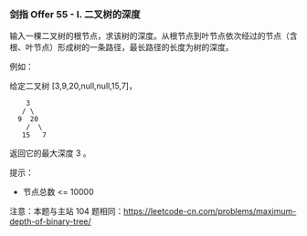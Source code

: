 ### 剑指 Offer 55 - I. 二叉树的深度
输入一棵二叉树的根节点，求该树的深度。从根节点到叶节点依次经过的节点（含根、叶节点）形成树的一条路径，最长路径的长度为树的深度。

例如：

给定二叉树 [3,9,20,null,null,15,7]，

		3
	   / \
	  9  20
		/  \
	   15   7

返回它的最大深度 3 。



提示：

* 节点总数 <= 10000

注意：本题与主站 104 题相同：https://leetcode-cn.com/problems/maximum-depth-of-binary-tree/

